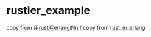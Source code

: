 # rustler_example

copy from [用rust写erlang的nif](https://47.115.34.104/2020/05/21/%E7%94%A8rust%E5%86%99erlang%E7%9A%84nif/)
copy from [rust_in_erlang](https://github.com/fycheung/rust_in_erlang)
